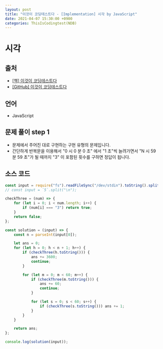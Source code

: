 ```yaml
---
layout: post
title: "이것이 코딩테스트다 - [Implementation] 시각 by JavaScript"
date: 2021-04-07 15:30:00 +0900
categories: ThisIsCodingtest(NDB)
---
```


# 시각

## 출처

- [[책] 이것이 코딩테스트다](https://www.hanbit.co.kr/store/books/look.php?p_code=B8945183661)
- [[GitHub] 이것이 코딩테스트다](https://github.com/ndb796/python-for-coding-test)

## 언어

- JavaScript

## 문제 풀이 step 1

- 문제에서 주어진 대로 구현하는 구현 유형의 문제입니다.
- 간단하게 반복문을 이용해서 "0 시 0 분 0 초" 에서 "1 초"씩 늘려가면서 "N 시 59 분 59 초"가 될 때까지 "3" 이 포함된 횟수를 구하면 정답이 됩니다.

## 소스 코드

```jsx
const input = require("fs").readFileSync("/dev/stdin").toString().split("\n");
// const input = `5`.split("\n");

checkThree = (num) => {
	for (let i = 0; i < num.length; i++) {
		if (num[i] === "3") return true;
	}
	return false;
};

const solution = (input) => {
	const n = parseInt(input[0]);

	let ans = 0;
	for (let h = 0; h < n + 1; h++) {
		if (checkThree(h.toString())) {
			ans += 3600;
			continue;
		}

		for (let m = 0; m < 60; m++) {
			if (checkThree(m.toString())) {
				ans += 60;
				continue;
			}

			for (let s = 0; s < 60; s++) {
				if (checkThree(s.toString())) ans += 1;
			}
		}
	}

	return ans;
};

console.log(solution(input));
```
